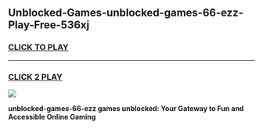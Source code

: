 
## Unblocked-Games-unblocked-games-66-ezz-Play-Free-536xj
<h3>
<a href="https://premium76.site?title=unblocked-games-66-ezz&ref=21A">CLICK TO PLAY</a></h3>
<hr>

<h3>
<a href="https://premium76.site?title=unblocked-games-66-ezz&ref=21A">CLICK 2 PLAY</a>
  
</h3>

<a href="https://premium76.site?title=unblocked-games-66-ezz&ref=21A"><img src="https://clearcache.store/games.png"></a>


**unblocked-games-66-ezz games unblocked: Your Gateway to Fun and Accessible Online Gaming**
